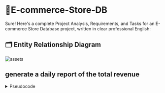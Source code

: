 # 🛒E-commerce-Store-DB
Sure! Here's a complete Project Analysis, Requirements, and Tasks for an E-commerce Store Database project, written in clear professional English:

## 🗂️ Entity Relationship Diagram
   ![assets](E-commerce-Tables.png)
 
## generate a daily report of the total revenue 
<details>
  <summary>Pseudocode</summary>
  
  ```
 SELECT DATE(order_date) AS OrderDate, SUM(total_amount) AS DailyRevenue
   FROM Orders
     WHERE DATE(order_date) = '2023-10-21'
       GROUP BY DATE(order_date); 
    
  ```
  </details>
